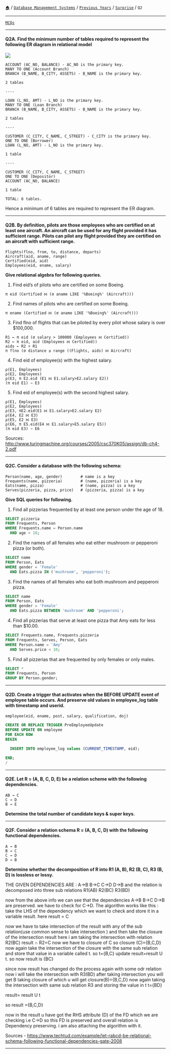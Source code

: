 [`🏠`](/) / [`Database Management Systems`](/s/dbms/) / [`Previous Years`](/s/dbms/previous-years/) / [`Surprise`](/s/dbms/previous-years/surprise/) / `Q2`

<hr />

[`MCQs`](/s/dbms/mcqs/)

<hr />

#### Q2A. Find the minimum number of tables required to represent the following ER diagram in relational model

![](https://i.imgur.com/qp0mAtW.png)

```
ACCOUNT (AC_NO, BALANCE) - AC_NO is the primary key.
MANY TO ONE (Account Branch)
BRANCH (B_NAME, B_CITY, ASSETS) - B_NAME is the primary key.

2 tables

----

LOAN (L_NO, AMT) - L_NO is the primary key.
MANY TO ONE (Loan Branch)
BRANCH (B_NAME, B_CITY, ASSETS) - B_NAME is the primary key.

2 tables

----

CUSTOMER (C_CITY, C_NAME, C_STREET) - C_CITY is the primary key.
ONE TO ONE (Borrower)
LOAN (L_NO, AMT) - L_NO is the primary key.

1 table

----

CUSTOMER (C_CITY, C_NAME, C_STREET) 
ONE TO ONE (Depositor)
ACCOUNT (AC_NO, BALANCE)

1 table

TOTAL: 6 tables.
```

Hence a minimum of 6 tables are required to represent the ER diagram.

<hr />

#### Q2B. By definition, pilots are those employees who are certified on at least one aircraft. An aircraft can be used for any flight provided it has sufficient range. Pilots can pilot any flight provided they are certified on an aircraft with sufficient range.

```
Flights(flno, from, to, distance, departs)
Aircraft(aid, aname, range)
Certified(eid, aid)
Employees(eid, ename, salary)
```

**Give relational algebra for following queries.**

1. Find eid’s of pilots who are certified on some Boeing.

```
π eid (Certified ⨝ (σ aname LIKE '%Boeing%' (Aircraft)))
```

2. Find names of pilots who are certified on some Boeing.

```
π ename (Certified ⨝ (σ aname LIKE '%Boeing%' (Aircraft)))
```

3. Find flno of flights that can be piloted by every pilot whose salary is over $100,000.

```
R1 ← π eid (σ salary > 100000 (Employees ⨝ Certified))
R2 ← π eid, aid (Employees ⨝ Certified))
aids ← R2 ÷ R1
π flno (σ distance ≤ range ((Flights, aids) ⨝ Aircraft)
```

4. Find eid of employee(s) with the highest salary.

```
ρ(E1, Employees)
ρ(E2, Employees)
ρ(E3, π E2.eid (E1 ⨝ E1.salary>E2.salary E2))
(π eid E1) − E3
```

5. Find eid of employee(s) with the second highest salary.

```
ρ(E1, Employees)
ρ(E2, Employees)
ρ(E3, πE2.eid(E1 ⨝ E1.salary>E2.salary E2)
ρ(E4, E2 ⨝ E3)
ρ(E5, E2 ⨝ E3)
ρ(E6, π E5.eid(E4 ⨝ E1.salary>E5.salary E5))
(π eid E3) − E6
```

Sources: http://www.turingmachine.org/courses/2005/csc370K05/assign/db-ch4-2.pdf

<hr />

#### Q2C. Consider a database with the following schema:

```
Person(name, age, gender)        # name is a key
Frequents(name, pizzeria)        # (name, pizzeria) is a key
Eats(name, pizza)                # (name, pizza) is a key
Serves(pizzeria, pizza, price)   # (pizzeria, pizza) is a key
```

**Give SQL queries for following.**

1. Find all pizzerias frequented by at least one person under the age of 18.

```sql
SELECT pizzeria
FROM Frequents, Person
WHERE Frequents.name = Person.name
  AND age < 18;
```

2. Find the names of all females who eat either mushroom or pepperoni pizza (or both).

```sql
SELECT name
FROM Person, Eats
WHERE gender = 'Female'
  AND Eats.pizza IN ('mushroom', 'pepperoni');
```

3. Find the names of all females who eat both mushroom and pepperoni pizza.

```sql
SELECT name
FROM Person, Eats
WHERE gender = 'Female'
  AND Eats.pizza BETWEEN 'mushroom' AND 'pepperoni';
```

4. Find all pizzerias that serve at least one pizza that Amy eats for less than $10.00.

```sql
SELECT Frequents.name, Frequents.pizzeria
FROM Frequents, Serves, Person, Eats
WHERE Person.name = 'Amy'
  AND Serves.price < 10;
```

5. Find all pizzerias that are frequented by only females or only males.

```sql
SELECT *
FROM Frequents, Person
GROUP BY Person.gender;
```

<hr />

#### Q2D. Create a trigger that activates when the BEFORE UPDATE event of employee table occurs. And preserve old values in employee_log table with timestamp and userid.

```
employee(eid, ename, post, salary, qualification, doj)
```

```sql
CREATE OR REPLACE TRIGGER PreEmployeeUpdate
BEFORE UPDATE ON employee
FOR EACH ROW
BEGIN

  INSERT INTO employee_log values (CURRENT_TIMESTAMP, eid);

END;
/
```


<hr />

#### Q2E. Let R = (A, B, C, D, E) be a relation scheme with the following dependencies.

```
AB → C
C → D
B → E
```

**Determine the total number of candidate keys & super keys.**

<hr />

#### Q2F. Consider a relation schema R = (A, B, C, D) with the following functional dependencies.

```
A → B
B → C
C → D
D → B
```

**Determine whether the decomposition of R into R1 (A, B), R2 (B, C), R3 (B, D) is lossless or lossy.**

THE GIVEN DEPENDENCIES ARE :
A->B B->C C->D D->B and the relation is decomposed into three sub relations R1(AB) R2(BC) R3(BD)
 

now from the above info we can see that the dependencies A->B  B->C D->B are preserved.
we have to check for C->D.
The algorithm works like this :
take the LHS of the dependency which we want to check and store it in a variable result.
here result = C

now we have to take intersection of the result with any of the sub relation(use common sense to take intersection ) and then take the closure of the intersection result
here i am taking the intersection with relation R2(BC) 
result ∩ R2=C  now we have to closure of C 
so closure (C)={B,C,D}
now again take the intersection of the closure with the same sub relation and store that value in a variable called t.
so t={B,C}
update result=result U t.
so now result is {BC}

since now result has changed do the process again with some odr relation 
now i will take the intersection with R3(BD)
after taking intersection you will get B taking closure of which u will get closure(B)={B,C,D}
now again taking the intersection with same sub relation R3 and storing the value in t
t={BD}

result= result U t

so result ={B,C,D}

now in the result u have got the RHS attribute (D) of the FD which we are checking i.e C->D
so this FD is preserved and overall relation is Dependency preserving.
i am also attaching the algorithm with it.

Sources - https://www.techtud.com/example/let-rabcd-be-relational-schema-following-functional-dependencies-gate-2008

<hr />
